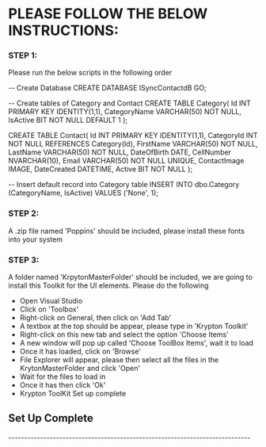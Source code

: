 <h1>PLEASE FOLLOW THE BELOW INSTRUCTIONS:</h1>

<h3>STEP 1:</h3>

<p>Please run the below scripts in the following order</p>

-- Create Database
CREATE DATABASE ISyncContactdB
GO;

-- Create tables of Category and Contact
CREATE TABLE Category(
	Id INT PRIMARY KEY IDENTITY(1,1),
	CategoryName VARCHAR(50) NOT NULL,
	IsActive BIT NOT NULL DEFAULT 1
);

CREATE TABLE Contact(
	Id INT PRIMARY KEY IDENTITY(1,1),
	CategoryId INT NOT NULL REFERENCES Category(Id),
	FirstName VARCHAR(50) NOT NULL,
	LastName VARCHAR(50) NOT NULL,
	DateOfBirth DATE, 
	CellNumber NVARCHAR(10),
	Email VARCHAR(50) NOT NULL UNIQUE,
	ContactImage IMAGE, 
	DateCreated DATETIME,
	Active BIT NOT NULL
);

-- Insert default record into Category table
INSERT INTO dbo.Category (CategoryName, IsActive)
VALUES ('None', 1);

<h3>STEP 2:</h3>

<p>A .zip file named 'Poppins' should be included, please install these fonts into your system</p>

<h3>STEP 3:</h3>

<p>A folder named 'KrpytonMasterFolder' should be included, we are going to install this Toolkit for the UI elements. Please do the following</p>

<ul>
	<li>Open Visual Studio</li>
	<li>Click on 'Toolbox'</li>
	<li>Right-click on General, then click on 'Add Tab'</li>
	<li>A textbox at the top should be appear, please type in 'Krypton Toolkit'</li>
	<li>Right-click on this new tab and select the option 'Choose Items'</li>
	<li>A new window will pop up called 'Choose ToolBox Items', wait it to load</li>
	<li>Once it has loaded, click on 'Browse'</li>
	<li>File Explorer will appear, please then select all the files in the KrytonMasterFolder and click 'Open'</li>
	<li>Wait for the files to load in</li>
	<li>Once it has then click 'Ok'</li>
	<li>Krypton ToolKit Set up complete</li>
</ul>

<h2>Set Up Complete</h2>

<p>----------------------------------------------------------------------------</p>